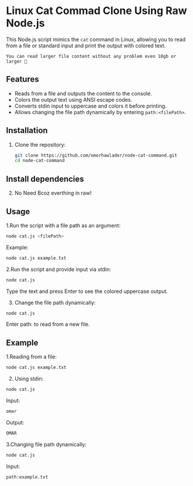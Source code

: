 # Linux Cat Commad Clone Using Raw Node.js

This Node.js script mimics the `cat` command in Linux, allowing you to read from a file or standard input and print the output with colored text.

`You can read larger file content without any problem even 10gb or larger 🙂 `

## Features

- Reads from a file and outputs the content to the console.
- Colors the output text using ANSI escape codes.
- Converts stdin input to uppercase and colors it before printing.
- Allows changing the file path dynamically by entering `path:<filePath>`.

## Installation

1. Clone the repository:

   ```sh
   git clone https://github.com/omorhawlader/node-cat-command.git
   cd node-cat-command
   ```

## Install dependencies

2. No Need Bcoz everthing in raw!

## Usage

1.Run the script with a file path as an argument:

```sh
node cat.js <filePath>
```

Example:

```sh
node cat.js example.txt
```

2.Run the script and provide input via stdin:

```sh
node cat.js
```

Type the text and press Enter to see the colored uppercase output.

3. Change the file path dynamically:

```sh
node cat.js
```

Enter path:<filePath> to read from a new file.

## Example

1.Reading from a file:

```sh
node cat.js example.txt
```

2. Using stdin:

```sh
node cat.js

```

Input:

```sh
omar
```

Output:

```sh
OMAR

```

3.Changing file path dynamically:

```sh
node cat.js

```

Input:

```sh
path:example.txt
```

